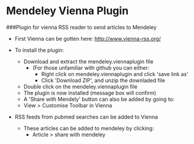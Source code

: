 # Mendeley Vienna Plugin

###Plugin for vienna RSS reader to send articles to Mendeley  
   - First Vienna can be gotten here: http://www.vienna-rss.org/  
   - To install the plugin:
     * Download and extract the mendeley.viennaplugin file
       * (For those unfamiliar with github you can either:
         * Right click on mendeley.viennaplugin and click 'save link as'  
         * Click 'Download ZIP', and unzip the downladed file
     * Double click on the mendeley.viennaplugin file
     *  The plugin is now installed (message box will confirm)
     *  A 'Share with Mendely' button can also be added by going to:
       * View > Customise Toolbar in Vienna
  
   - RSS feeds from pubmed searches can be added to Vienna
     * These articles can be added to mendeley by clicking:
       * Article > share with mendeley


